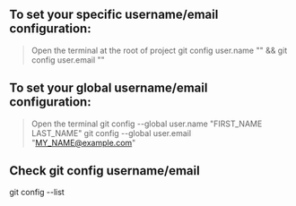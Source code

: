 ## To set your specific username/email configuration:
> Open the terminal at the root of project
> git config user.name "<username-here>" && git config user.email "<email-here>" 
## To set your global username/email configuration:
> Open the terminal
> git config --global user.name "FIRST_NAME LAST_NAME"
> git config --global user.email "MY_NAME@example.com"
## Check git config username/email 
git config --list